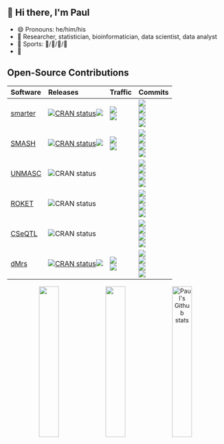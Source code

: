 ## :wave: Hi there, I'm Paul

* :smile: Pronouns: he/him/his
* :necktie: Researcher, statistician, bioinformatician, data scientist, data analyst
* :muscle: Sports: :ski:/:tennis:/:runner:/:badminton:
* :eyes:

## Open-Source Contributions

<div align="center">

| Software | Releases | Traffic | Commits |
| :--- | :--- | :--- | :--- |
| [smarter](https://github.com/pllittle/smarter) | [![CRAN status](https://www.r-pkg.org/badges/ago/smarter)![](https://img.shields.io/cran/v/smarter?label=)](https://cran.r-project.org/package=smarter) | ![](https://cranlogs.r-pkg.org/badges/grand-total/smarter?color=9f51e9)<br>![](https://cranlogs.r-pkg.org/badges/last-month/smarter?color=9f51e9) | [![](https://img.shields.io/github/created-at/pllittle/smarter?label=first&color=blue)<br>![](https://img.shields.io/github/commit-activity/w/pllittle/smarter?label=frequency&color=f5b342)<br>![](https://img.shields.io/github/commit-activity/t/pllittle/smarter?label=total&color=ed85dc)<br>![](https://img.shields.io/github/last-commit/pllittle/smarter?label=latest)](https://github.com/pllittle/smarter/commits/master) |
| [SMASH](https://github.com/sun-lab/smash) | [![CRAN status](https://www.r-pkg.org/badges/ago/smash)![](https://img.shields.io/cran/v/SMASH?label=)](https://cran.r-project.org/package=SMASH) | ![](https://cranlogs.r-pkg.org/badges/grand-total/SMASH?color=9f51e9)<br>![](https://cranlogs.r-pkg.org/badges/last-month/SMASH?color=9f51e9) | [![](https://img.shields.io/github/created-at/sun-lab/smash?label=first&color=blue)<br>![](https://img.shields.io/github/commit-activity/w/sun-lab/smash?label=frequency&color=f5b342)<br>![](https://img.shields.io/github/commit-activity/t/sun-lab/smash?label=total&color=ed85dc)<br>![](https://img.shields.io/github/last-commit/sun-lab/smash?label=latest)](https://github.com/sun-lab/smash/commits/master) |
| [UNMASC](https://github.com/pllittle/unmasc) | ![CRAN status](https://www.r-pkg.org/badges/version-ago/UNMASC) | ![]() | [![](https://img.shields.io/github/created-at/pllittle/unmasc?label=first&color=blue)<br>![](https://img.shields.io/github/commit-activity/w/pllittle/unmasc?label=frequency&color=f5b342)<br>![](https://img.shields.io/github/commit-activity/t/pllittle/unmasc?label=total&color=ed85dc)<br>![](https://img.shields.io/github/last-commit/pllittle/unmasc?label=latest)](https://github.com/pllittle/unmasc/commits/master) |
| [ROKET](https://github.com/pllittle/roket) | ![CRAN status](https://www.r-pkg.org/badges/version-ago/roket) | ![]() | [![](https://img.shields.io/github/created-at/pllittle/roket?label=first&color=blue)<br>![](https://img.shields.io/github/commit-activity/w/pllittle/roket?label=frequency&color=f5b342)<br>![](https://img.shields.io/github/commit-activity/t/pllittle/roket?label=total&color=ed85dc)<br>![](https://img.shields.io/github/last-commit/pllittle/roket?label=latest)](https://github.com/pllittle/roket/commits/master) |
| [CSeQTL](https://github.com/pllittle/cseqtl) | ![CRAN status](https://www.r-pkg.org/badges/version-ago/cseqtl) | ![]() | [![](https://img.shields.io/github/created-at/pllittle/cseqtl?label=first&color=blue)<br>![](https://img.shields.io/github/commit-activity/w/pllittle/cseqtl?label=frequency&color=f5b342)<br>![](https://img.shields.io/github/commit-activity/t/pllittle/cseqtl?label=total&color=ed85dc)<br>![](https://img.shields.io/github/last-commit/pllittle/cseqtl?label=latest)](https://github.com/pllittle/cseqtl/commits/master) |
| [dMrs](https://github.com/reubenadat/dMrs) | [![CRAN status](https://www.r-pkg.org/badges/ago/dMrs)![](https://img.shields.io/cran/v/dMrs?label=)](https://cran.r-project.org/package=dMrs) | ![](https://cranlogs.r-pkg.org/badges/grand-total/dMrs?color=9f51e9)<br>![](https://cranlogs.r-pkg.org/badges/last-month/dMrs?color=9f51e9) | [![](https://img.shields.io/github/created-at/reubenadat/dMrs?label=first&color=blue)<br>![](https://img.shields.io/github/commit-activity/w/reubenadat/dMrs?label=frequency&color=f5b342)<br>![](https://img.shields.io/github/commit-activity/t/reubenadat/dMrs?label=total&color=ed85dc)<br>![](https://img.shields.io/github/last-commit/reubenadat/dMrs?label=latest)](https://github.com/reubenadat/dMrs/commits/master) |

<a href="https://github-readme-stats.vercel.app/api/top-langs/?username=pllittle&layout=compact&hide_border=true&hide=html"><img style="width:30%" src="https://github-readme-stats.vercel.app/api/top-langs/?username=pllittle&layout=compact&hide_border=true&hide=html" /></a> 
<a href="https://github-readme-streak-stats.herokuapp.com/?user=pllittle&hide_border=true&date_format=M%20j%5B%2C%20Y%5D&stroke=DD2727&fire=DD2727"><img style="width:30%" src="https://github-readme-streak-stats.herokuapp.com/?user=pllittle&hide_border=true&date_format=M%20j%5B%2C%20Y%5D&stroke=DD2727&fire=DD2727" /></a> 
<a href="https://github-readme-stats.vercel.app/api?username=pllittle"><img style="width:30%" src="https://github-readme-stats.vercel.app/api?username=pllittle" alt="Paul's Github stats"></a>

</div>




<!--
**pllittle/pllittle** is a ✨ _special_ ✨ repository because its `README.md` (this file) appears on your GitHub profile.

Here are some ideas to get you started:

- 🔭 I’m currently working on ...
- 🌱 I’m currently learning ...
- 👯 I’m looking to collaborate on ...
- 🤔 I’m looking for help with ...
- 💬 Ask me about ...
- 📫 How to reach me: ...
- 😄 Pronouns: ...
- ⚡ Fun fact: ...
-->
